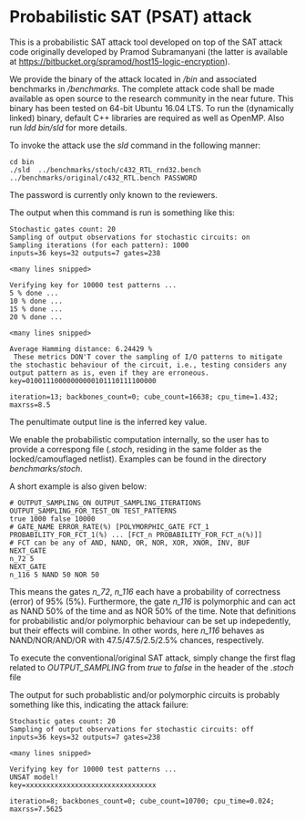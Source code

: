 # Probabilistic SAT (PSAT) attack

This is a probabilistic SAT attack tool developed on top of the SAT attack code originally developed by 
Pramod Subramanyani (the latter is available at https://bitbucket.org/spramod/host15-logic-encryption).

We provide the binary of the attack located in */bin* and associated benchmarks in */benchmarks*. The complete attack code shall
be made available as open source to the research community in the near future. This binary has been tested on 64-bit Ubuntu 16.04 LTS. To run the (dynamically linked) binary, default C++ libraries are required as well as OpenMP. Also run
	*ldd bin/sld*
for more details.

To invoke the attack use the *sld* command in the following manner:

	cd bin
	./sld  ../benchmarks/stoch/c432_RTL_rnd32.bench ../benchmarks/original/c432_RTL.bench PASSWORD

The password is currently only known to the reviewers.

The output when this command is run is something like this:

	Stochastic gates count: 20
	Sampling of output observations for stochastic circuits: on
	Sampling iterations (for each pattern): 1000
	inputs=36 keys=32 outputs=7 gates=238

	<many lines snipped>

	Verifying key for 10000 test patterns ...
	5 % done ...
	10 % done ...
	15 % done ...
	20 % done ...

	<many lines snipped>

	Average Hamming distance: 6.24429 %
	 These metrics DON'T cover the sampling of I/O patterns to mitigate the stochastic behaviour of the circuit, i.e., testing considers any output pattern as is, even if they are erroneous.
	key=01001110000000000101110111100000

	iteration=13; backbones_count=0; cube_count=16638; cpu_time=1.432; maxrss=8.5

The penultimate output line is the inferred key value.


We enable the probabilistic computation internally, so the user has to provide a correspong file (*.stoch*, residing in the same folder as the locked/camouflaged netlist). Examples can be found in the directory
	*benchmarks/stoch*.

A short example is also given below:

	# OUTPUT_SAMPLING_ON OUTPUT_SAMPLING_ITERATIONS OUTPUT_SAMPLING_FOR_TEST_ON TEST_PATTERNS
	true 1000 false 10000
	# GATE_NAME ERROR_RATE(%) [POLYMORPHIC_GATE FCT_1 PROBABILITY_FOR_FCT_1(%) ... [FCT_n PROBABILITY_FOR_FCT_n(%)]]
	# FCT can be any of AND, NAND, OR, NOR, XOR, XNOR, INV, BUF
	NEXT_GATE
	n_72 5
	NEXT_GATE
	n_116 5 NAND 50 NOR 50

This means the gates *n\_72*, *n\_116* each have a probability of correctness (error) of 95% (5%). Furthermore, the gate *n\_116* is polymorphic and can act as NAND 50% of the time and as NOR 50% of the time. Note that definitions for probabilistic and/or polymorphic behaviour can be set up indepedently, but their effects will combine. In other words, here *n\_116* behaves as NAND/NOR/AND/OR with 47.5/47.5/2.5/2.5% chances, respectively.


To execute the conventional/original SAT attack, simply change the first flag related to *OUTPUT_SAMPLING* from *true* to *false* in the header of the *.stoch* file

The output for such probablistic and/or polymorphic circuits is probably something like this, indicating the attack failure:

	Stochastic gates count: 20
	Sampling of output observations for stochastic circuits: off
	inputs=36 keys=32 outputs=7 gates=238

	<many lines snipped>

	Verifying key for 10000 test patterns ...
	UNSAT model!
	key=xxxxxxxxxxxxxxxxxxxxxxxxxxxxxxxx

	iteration=8; backbones_count=0; cube_count=10700; cpu_time=0.024; maxrss=7.5625
